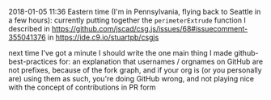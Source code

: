 2018-01-05 11:36 Eastern time (I'm in Pennsylvania, flying back to Seattle in a few hours): currently putting together the `perimeterExtrude` function I described in https://github.com/jscad/csg.js/issues/68#issuecomment-355041376 in https://ide.c9.io/stuartpb/csgjs

next time I've got a minute I should write the one main thing I made github-best-practices for: an explanation that usernames / orgnames on GitHub are not prefixes, because of the fork graph, and if your org is (or you personally are) using them as such, you're doing GitHub wrong, and not playing nice with the concept of contributions in PR form
